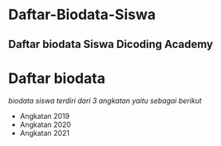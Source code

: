 # Daftar-Biodata-Siswa

Daftar biodata Siswa Dicoding Academy
--
Daftar biodata
==
*biodata siswa terdiri dari 3 angkatan yaitu sebagai berikut*
- Angkatan 2019
- Angkatan 2020
- Angkatan 2021
